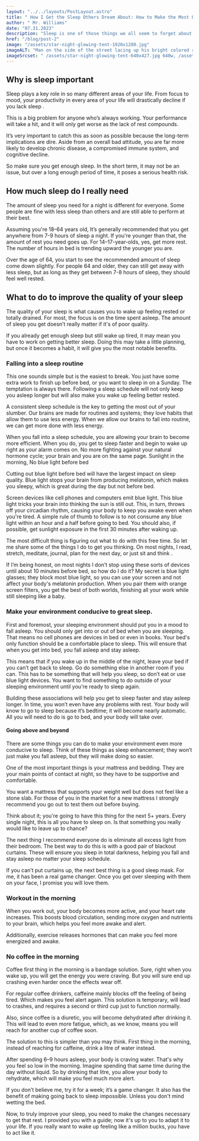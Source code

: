 ```yaml
---
layout: "../../layouts/PostLayout.astro"
title: " How I Get the Sleep Others Dream About: How to Make the Most Out of Your Hours in Bed"
author: " Mr. Williams"
date: "07.31.2023"
description: "Sleep is one of those things we all seem to forget about unless we are not getting enough of it. It really stinks to wake up tired without knowing the root. That is why I’m going to pass on all I have learned about getting a good night's rest in the hopes that you can wake up feeling as good as I do.  But first, let’s start with what I like to consider the basics of slumber and build from there."
href: "/blog/post-2"
image: "/assets/star-night-glowing-tent-1920x1280.jpg"
imageALT: "Man on the side of the street lacing up his bright colored running shoes"
imageSrcset: " /assets/star-night-glowing-tent-640x427.jpg 640w, /assets/star-night-glowing-tent-1920x1280.jpg 1920w, /assets/star-night-glowing-tent-2400x1600.jpg 2400w"
---
```


## Why is sleep important

Sleep plays a key role in so many different areas of your life. From focus to mood, your productivity in every area of your life will drastically decline if you lack sleep .

This is a big problem for anyone who’s always working. Your performance will take a hit, and it will only get worse as the lack of rest compounds.

It’s very important to catch this as soon as possible because the long-term implications are dire. Aside from an overall bad attitude, you are far more likely to develop chronic disease, a compromised immune system, and cognitive decline.

So make sure you get enough sleep. In the short term, it may not be an issue, but over a long enough period of time, it poses a serious health risk.

## How much sleep do I really need

The amount of sleep you need for a night is different for everyone. Some people are fine with less sleep than others and are still able to perform at their best.

Assuming you're 18–64 years old, It’s generally recommended that you get anywhere from 7-9 hours of sleep a night. If you're younger than that, the amount of rest you need goes up. For 14–17-year-olds, yes, get more rest. The number of hours in bed is trending upward the younger you are.

Over the age of 64, you start to see the recommended amount of sleep come down slightly. For people 64 and older, they can still get away with less sleep, but as long as they get between 7-8 hours of sleep, they should feel well rested.

## What to do to improve the quality of your sleep

The quality of your sleep is what causes you to wake up feeling rested or totally drained. For most, the focus is on the time spent asleep. The amount of sleep you get doesn’t really matter if it's of poor quality.

If you already get enough sleep but still wake up tired, it may mean you have to work on getting better sleep. Doing this may take a little planning, but once it becomes a habit, it will give you the most notable benefits.

### Falling into a sleep routine

This one sounds simple but is the easiest to break. You just have some extra work to finish up before bed, or you want to sleep in on a Sunday. The temptation is always there. Following a sleep schedule will not only keep you asleep longer but will also make you wake up feeling better rested.

A consistent sleep schedule is the key to getting the most out of your slumber. Our brains are made for routines and systems; they love habits that allow them to use less energy. When we allow our brains to fall into routine, we can get more done with less energy.

When you fall into a sleep schedule, you are allowing your brain to become more efficient. When you do, you get to sleep faster and begin to wake up right as your alarm comes on. No more fighting against your natural hormone cycle; your brain and you are on the same page.
Sunlight in the morning, No blue light before bed

Cutting out blue light before bed will have the largest impact on sleep quality. Blue light stops your brain from producing melatonin, which makes you sleepy, which is great during the day but not before bed.

Screen devices like cell phones and computers emit blue light. This blue light tricks your brain into thinking the sun is still out. This, in turn, throws off your circadian rhythm, causing your body to keep you awake even when you're tired. A simple rule of thumb to follow is to not consume any blue light within an hour and a half before going to bed. You should also, if possible, get sunlight exposure in the first 30 minutes after waking up.

The most difficult thing is figuring out what to do with this free time. So let me share some of the things I do to get you thinking. On most nights, I read, stretch, meditate, journal, plan for the next day, or just sit and think .

If I’m being honest, on most nights I don’t stop using these sorts of devices until about 10 minutes before bed, so how do I do it? My secret is blue light glasses; they block most blue light, so you can use your screen and not affect your body's melatonin production. When you pair them with orange screen filters, you get the best of both worlds, finishing all your work while still sleeping like a baby.

### Make your environment conducive to great sleep.

First and foremost, your sleeping environment should put you in a mood to fall asleep. You should only get into or out of bed when you are sleeping. That means no cell phones are devices in bed or even in books. Your bed's only function should be a comfortable place to sleep. This will ensure that when you get into bed, you fall asleep and stay asleep.

This means that if you wake up in the middle of the night, leave your bed if you can’t get back to sleep. Go do something else in another room if you can. This has to be something that will help you sleep, so don’t eat or use blue light devices. You want to find something to do outside of your sleeping environment until you're ready to sleep again.

Building these associations will help you get to sleep faster and stay asleep longer. In time, you won’t even have any problems with rest. Your body will know to go to sleep because it’s bedtime; it will become nearly automatic. All you will need to do is go to bed, and your body will take over.

#### Going above and beyond

There are some things you can do to make your environment even more conducive to sleep. Think of these things as sleep enhancement; they won’t just make you fall asleep, but they will make doing so easier.

One of the most important things is your mattress and bedding. They are your main points of contact at night, so they have to be supportive and comfortable.

You want a mattress that supports your weight well but does not feel like a stone slab. For those of you in the market for a new mattress I strongly recommend you go out to test them out before buying.

Think about it; you're going to have this thing for the next 5+ years. Every single night, this is all you have to sleep on. Is that something you really would like to leave up to chance?

The next thing I recommend everyone do is eliminate all excess light from their bedroom. The best way to do this is with a good pair of blackout curtains. These will ensure you sleep in total darkness, helping you fall and stay asleep no matter your sleep schedule.

If you can’t put curtains up, the next best thing is a good sleep mask. For me, it has been a real game changer. Once you get over sleeping with them on your face, I promise you will love them.

### Workout in the morning

When you work out, your body becomes more active, and your heart rate increases. This boosts blood circulation, sending more oxygen and nutrients to your brain, which helps you feel more awake and alert.

Additionally, exercise releases hormones that can make you feel more energized and awake.

### No coffee in the morning

Coffee first thing in the morning is a bandage solution. Sure, right when you wake up, you will get the energy you were craving. But you will sure end up crashing even harder once the effects wear off.

For regular coffee drinkers, caffeine mainly blocks off the feeling of being tired. Which makes you feel alert again. This solution is temporary, will lead to crashes, and requires a second or third cup just to function normally.

Also, since coffee is a diuretic, you will become dehydrated after drinking it. This will lead to even more fatigue, which, as we know, means you will reach for another cup of coffee soon.

The solution to this is simpler than you may think. First thing in the morning, instead of reaching for caffeine, drink a litre of water instead.

After spending 6–9 hours asleep, your body is craving water. That's why you feel so low in the morning. Imagine spending that same time during the day without liquid. So by drinking that litre, you allow your body to rehydrate, which will make you feel much more alert.

If you don’t believe me, try it for a week; it’s a game changer. It also has the benefit of making going back to sleep impossible. Unless you don't mind wetting the bed.

Now, to truly improve your sleep, you need to make the changes necessary to get that rest. I provided you with a guide; now it's up to you to adapt it to your life. If you really want to wake up feeling like a million bucks, you have to act like it.
